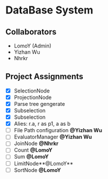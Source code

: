 # DataBase System

## Collaborators

- LomoY (Admin)
- Yizhan Wu
- Nhrkr

## Project Assignments


- [x] SelectionNode
- [x] ProjectionNode
- [x] Parse tree gengerate 
- [x] Subselection
- [x] Subselection
- [x] Alies: r.a, r as p1, a as b
- [ ] File Path configuration **@Yizhan Wu**
- [ ] EvaluatorManager **@Yizhan Wu**
- [ ] JoinNode **@Nhrkr**
- [ ] Count **@LomoY**
- [ ] Sum **@LomoY**
- [ ] LimitNode**@LomoY**
- [ ] SortNode **@LomoY**

